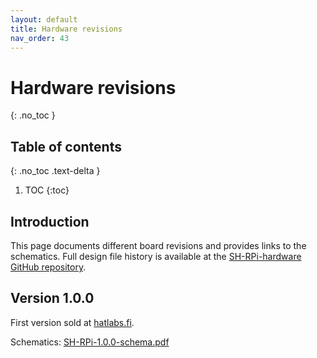 ```yaml
---
layout: default
title: Hardware revisions
nav_order: 43
---
```


# Hardware revisions

{: .no_toc }

## Table of contents
{: .no_toc .text-delta }

1. TOC
{:toc}

## Introduction

This page documents different board revisions and provides links to the schematics. Full design file history is available at the [SH-RPi-hardware GitHub repository](https://github.com/hatlabs/SH-RPi-hardware).

## Version 1.0.0

First version sold at [hatlabs.fi](https://hatlabs.fi).

Schematics: [SH-RPi-1.0.0-schema.pdf](assets/SH-RPi-1.0.0-schema.pdf)

